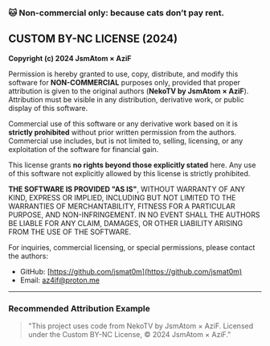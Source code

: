 ### 🐱 Non-commercial only: because cats don’t pay rent.

## CUSTOM BY-NC LICENSE (2024)

**Copyright (c) 2024 JsmAtom × AziF**

Permission is hereby granted to use, copy, distribute, and modify this software for **NON-COMMERCIAL** purposes only, provided that proper attribution is given to the original authors (**NekoTV by JsmAtom × AziF**). Attribution must be visible in any distribution, derivative work, or public display of this software.

Commercial use of this software or any derivative work based on it is **strictly prohibited** without prior written permission from the authors. Commercial use includes, but is not limited to, selling, licensing, or any exploitation of the software for financial gain.

This license grants **no rights beyond those explicitly stated** here. Any use of this software not explicitly allowed by this license is strictly prohibited.

**THE SOFTWARE IS PROVIDED "AS IS"**, WITHOUT WARRANTY OF ANY KIND, EXPRESS OR IMPLIED, INCLUDING BUT NOT LIMITED TO THE WARRANTIES OF MERCHANTABILITY, FITNESS FOR A PARTICULAR PURPOSE, AND NON-INFRINGEMENT. IN NO EVENT SHALL THE AUTHORS BE LIABLE FOR ANY CLAIM, DAMAGES, OR OTHER LIABILITY ARISING FROM THE USE OF THE SOFTWARE.

For inquiries, commercial licensing, or special permissions, please contact the authors:

- GitHub: [https://github.com/jsmat0m](https://github.com/jsmat0m)  
- Email: az4if@proton.me

---

### Recommended Attribution Example

> "This project uses code from NekoTV by JsmAtom × AziF. Licensed under the Custom BY-NC License, © 2024 JsmAtom × AziF."
